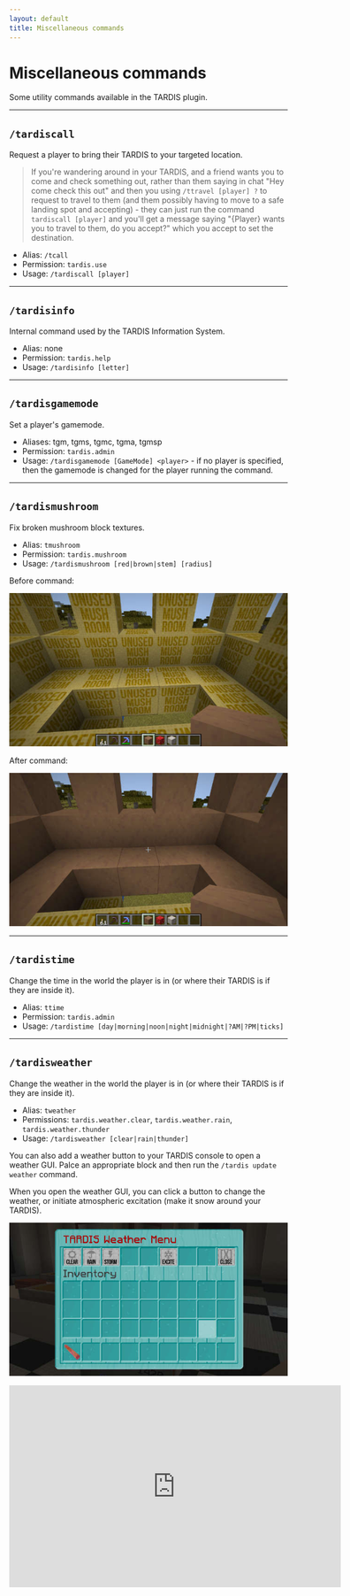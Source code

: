 ```yaml
---
layout: default
title: Miscellaneous commands
---
```


# Miscellaneous commands

Some utility commands available in the TARDIS plugin.

_____

## `/tardiscall`

Request a player to bring their TARDIS to your targeted location.

> If you're wandering around in your TARDIS, and a friend wants you to come and
> check something out, rather than them saying in chat "Hey come check this out"
> and then you using `/ttravel [player] ?` to request to travel to them (and them
> possibly having to move to a safe landing spot and accepting) - they can just run
> the command `tardiscall [player]` and you'll get a message saying "{Player} wants
> you to travel to them, do you accept?" which you accept to set the destination.

* Alias: `/tcall`
* Permission: `tardis.use`
* Usage: `/tardiscall [player]`

_____

## `/tardisinfo`

Internal command used by the TARDIS Information System.

* Alias: none
* Permission: `tardis.help`
* Usage: `/tardisinfo [letter]`

_____

## `/tardisgamemode`

Set a player's gamemode.

* Aliases: tgm, tgms, tgmc, tgma, tgmsp
* Permission: `tardis.admin`
* Usage: `/tardisgamemode [GameMode] <player>` - if no player is specified, then the gamemode is changed for the player
  running the command.

_____

## `/tardismushroom`

Fix broken mushroom block textures.

* Alias: `tmushroom`
* Permission: `tardis.mushroom`
* Usage: `/tardismushroom [red|brown|stem] [radius]`

Before command:

![Mushroom before update](images/docs/mushroom_before.jpg)

After command:

![Mushroom after update](images/docs/mushroom_after.jpg)

_____

## `/tardistime`

Change the time in the world the player is in (or where their TARDIS is if they are inside it).

* Alias: `ttime`
* Permission: `tardis.admin`
* Usage: `/tardistime [day|morning|noon|night|midnight|?AM|?PM|ticks]`

_____

## `/tardisweather`

Change the weather in the world the player is in (or where their TARDIS is if they are inside it).

* Alias: `tweather`
* Permissions: `tardis.weather.clear`, `tardis.weather.rain`, `tardis.weather.thunder`
* Usage: `/tardisweather [clear|rain|thunder]`

You can also add a weather button to your TARDIS console to open a weather GUI. Palce an appropriate block and then run
the `/tardis update weather` command.

When you open the weather GUI, you can click a button to change the weather, or initiate atmospheric excitation (make it
snow around your TARDIS).

![Weather GUI](images/docs/weather_gui.jpg)

<iframe src="https://player.vimeo.com/video/222985511" width="600" height="365" frameborder="0" webkitallowfullscreen mozallowfullscreen allowfullscreen></iframe>

